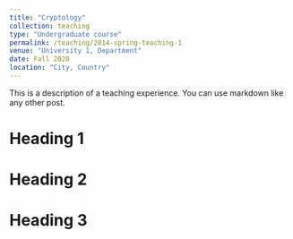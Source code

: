 ```yaml
---
title: "Cryptology"
collection: teaching
type: "Undergraduate course"
permalink: /teaching/2014-spring-teaching-1
venue: "University 1, Department"
date: Fall 2020
location: "City, Country"
---
```


This is a description of a teaching experience. You can use markdown like any other post.

Heading 1
======

Heading 2
======

Heading 3
======